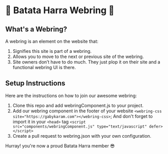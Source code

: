 # 🥔 Batata Harra Webring 🥔

## What's a Webring?
A webring is an element on the website that:

1. Signifies this site is part of a webring.
2. Allows you to move to the next or previous site of the webring.
3. Site owners don’t have to do much. They just plop it on their site and a functional webring UI is there.

## Setup Instructions
Here are the instructions on how to join our awesome webring:

1. Clone this repo and add webringComponent.js to your project.
2. Add our webring component in the footer of your website `<webring-css site="https://gabykaram.com"></webring-css>`; 
And don't forget to import it in your `<head>` tag `<script src="components/webringComponent.js" type="text/javascript" defer></script>` 
3. Create a pull request to webring.json with your own configuration.

Hurray! you're now a proud Batata Harra member 😎
